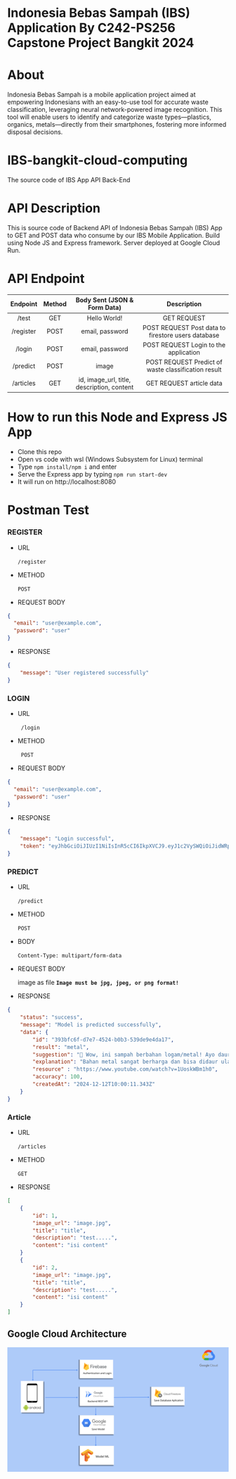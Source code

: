 # Indonesia Bebas Sampah (IBS) Application By C242-PS256 Capstone Project Bangkit 2024 #

# About 
Indonesia Bebas Sampah is a mobile application project aimed at empowering Indonesians with an easy-to-use tool for accurate waste classification, leveraging neural network-powered image recognition. This tool will enable users to identify and categorize waste types—plastics, organics, metals—directly from their smartphones, fostering more informed disposal decisions.

# IBS-bangkit-cloud-computing
The source code of IBS App API Back-End

# API Description
This is source code of Backend API of Indonesia Bebas Sampah (IBS) App to GET and POST data who consume by our IBS Mobile Application.
Build using Node JS and Express framework. Server deployed at Google Cloud Run.

# API Endpoint
|             Endpoint            | Method |                                         Body Sent (JSON & Form Data)                             |                                          Description                                          |
| :-----------------------------: | :----: | :----------------------------------------------------------------------------------------------: | :-------------------------------------------------------------------------------------------: |
|                /test            |   GET  |                                    Hello World!                                                  |                                        GET REQUEST                                            |
|              /register          |  POST  |                                   email, password                                                |                      POST REQUEST Post data to firestore users database                       |
|               /login            |  POST  |                                   email, password                                                |                              POST REQUEST Login to the application                            |
|              /predict           |  POST  |                                       image                                                      |                         POST REQUEST Predict of waste classification result                   |
|              /articles           |   GET  |                         id, image_url, title, description, content                               |                                    GET REQUEST article data                                   |

# How to run this Node and Express JS App
- Clone this repo
- Open vs code with wsl (Windows Subsystem for Linux) terminal
- Type `npm install/npm i` and enter
- Serve the Express app by typing `npm run start-dev`
- It will run on http://localhost:8080


# Postman Test

### REGISTER

- URL
    
    `/register`
    
- METHOD
    
    `POST`
    
- REQUEST BODY
```json
{
  "email": "user@example.com",
  "password": "user"
}
  ```  
- RESPONSE
    
```json
{
    "message": "User registered successfully"
}
```
    

### LOGIN

- URL
    
   ` /login`
    
- METHOD
    
   ` POST`
    
- REQUEST BODY
    
```json
{
  "email": "user@example.com",
  "password": "user"
}
```
    
- RESPONSE
```json
{
    "message": "Login successful",
    "token": "eyJhbGciOiJIUzI1NiIsInR5cCI6IkpXVCJ9.eyJ1c2VySWQiOiJidWRpQGV"
}
```
### PREDICT

- URL
    
    `/predict`
    
- METHOD
    
    `POST`
    
- BODY
    
    `Content-Type: multipart/form-data`
    
- REQUEST BODY
    
    image as file **`Image must be jpg, jpeg, or png format!`**
    
- RESPONSE
    
```json
{
    "status": "success",
    "message": "Model is predicted successfully",
    "data": {
        "id": "393bfc6f-d7e7-4524-b0b3-539de9e4da17",
        "result": "metal",
        "suggestion": "🔩 Wow, ini sampah berbahan logam/metal! Ayo daur ulang!",
        "explanation": "Bahan metal sangat berharga dan bisa didaur ulang tanpa batas.",
        "resource" : "https://www.youtube.com/watch?v=1UoskWBm1h0",
        "accuracy": 100,
        "createdAt": "2024-12-12T10:00:11.343Z"
    }
}
```
### Article
- URL
    
    `/articles`
    
- METHOD
    
    `GET`
     
- RESPONSE
```json
[
    {
        "id": 1,
        "image_url": "image.jpg",
        "title": "title",
        "description": "test.....",
        "content": "isi content"
    }     
    {
        "id": 2,
        "image_url": "image.jpg",
        "title": "title",
        "description": "test.....",
        "content": "isi content"
    }     
]
```

## Google Cloud Architecture
![image](model-test-img/gcloud%20artchitect.png)
